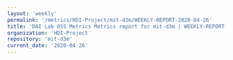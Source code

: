 ```yaml
---
layout: 'weekly'
permalink: '/metrics/HDI-Project/mit-d3m/WEEKLY-REPORT-2020-04-26'
title: 'DAI Lab OSS Metrics Metrics report for mit-d3m | WEEKLY-REPORT-2020-04-26'
organization: 'HDI-Project'
repository: 'mit-d3m'
current_date: '2020-04-26'
---
```

